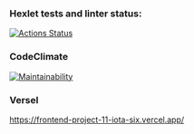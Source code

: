 ### Hexlet tests and linter status:
[![Actions Status](https://github.com/GeorgyKomkov/frontend-project-11/workflows/hexlet-check/badge.svg)](https://github.com/GeorgyKomkov/frontend-project-11/actions)
### CodeClimate
[![Maintainability](https://api.codeclimate.com/v1/badges/c782601a10c04f42840f/maintainability)](https://codeclimate.com/github/GeorgyKomkov/frontend-project-11/maintainability)
### Versel 
https://frontend-project-11-iota-six.vercel.app/
